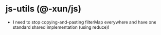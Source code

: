 # js-utils (@-xun/js)

- I need to stop copying-and-pasting filterMap everywhere and have one standard shared implementation (using reduce)!